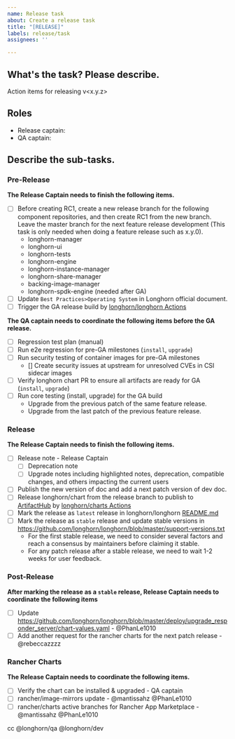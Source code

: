 ```yaml
---
name: Release task
about: Create a release task
title: "[RELEASE]"
labels: release/task
assignees: ''

---
```


## What's the task? Please describe.
Action items for releasing v<x.y.z>

## Roles
- Release captain: <!--responsible for RD efforts of release development and coordinating with QA captain-->
- QA captain: <!--responsible for coordinating QA efforts of release testing tasks-->

## Describe the sub-tasks.

### Pre-Release

**The Release Captain needs to finish the following items.**

- [ ] Before creating RC1, create a new release branch for the following component repositories, and then create RC1 from the new branch. Leave the master branch for the next feature release development (This task is only needed when doing a feature release such as x.y.0).
  - longhorn-manager
  - longhorn-ui
  - longhorn-tests
  - longhorn-engine
  - longhorn-instance-manager
  - longhorn-share-manager
  - backing-image-manager
  - longhorn-spdk-engine (needed after GA)
- [ ] Update `Best Practices>Operating System` in Longhorn official document.
- [ ] Trigger the GA release build by [longhorn/longhorn Actions](https://github.com/longhorn/longhorn)

**The QA captain needs to coordinate the following items before the GA release.**

- [ ] Regression test plan (manual)
- [ ] Run e2e regression for pre-GA milestones (`install`, `upgrade`) 
- [ ] Run security testing of container images for pre-GA milestones
  - [] Create security issues at upstream for unresolved CVEs in CSI sidecar images
- [ ] Verify longhorn chart PR to ensure all artifacts are ready for GA (`install`, `upgrade`)
- [ ] Run core testing (install, upgrade) for the GA build
  - Upgrade from the previous patch of the same feature release. 
  - Upgrade from the last patch of the previous feature release.
 
### Release

**The Release Captain needs to finish the following items.**

- [ ] Release note - Release Captain
  - [ ] Deprecation note
  - [ ] Upgrade notes including highlighted notes, deprecation, compatible changes, and others impacting the current users
- [ ] Publish the new version of doc and add a next patch version of dev doc.
- [ ] Release longhorn/chart from the release branch to publish to [ArtifactHub](https://artifacthub.io/packages/helm/longhorn/longhorn) by [longhorn/charts Actions](https://github.com/longhorn/charts)
- [ ] Mark the release as `latest` release in longhorn/longhorn [README.md](https://github.com/longhorn/longhorn)
- [ ] Mark the release as `stable` release and update stable versions in https://github.com/longhorn/longhorn/blob/master/support-versions.txt
  - For the first stable release, we need to consider several factors and reach a consensus by maintainers before claiming it stable. 
  - For any patch release after a stable release, we need to wait 1-2 weeks for user feedback.

### Post-Release

**After marking the release as a `stable` release, Release Captain needs to coordinate the following items**

- [ ] Update https://github.com/longhorn/longhorn/blob/master/deploy/upgrade_responder_server/chart-values.yaml  - @PhanLe1010 
- [ ] Add another request for the rancher charts for the next patch release - @rebeccazzzz  

### Rancher Charts

**The Release Captain needs to coordinate the following items.**

- [ ] Verify the chart can be installed & upgraded - QA captain
- [ ] rancher/image-mirrors update - @mantissahz @PhanLe1010
- [ ] rancher/charts active branches for Rancher App Marketplace - @mantissahz @PhanLe1010 

cc @longhorn/qa @longhorn/dev 
